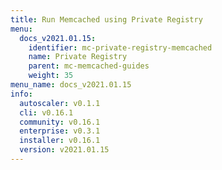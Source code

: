 ```yaml
---
title: Run Memcached using Private Registry
menu:
  docs_v2021.01.15:
    identifier: mc-private-registry-memcached
    name: Private Registry
    parent: mc-memcached-guides
    weight: 35
menu_name: docs_v2021.01.15
info:
  autoscaler: v0.1.1
  cli: v0.16.1
  community: v0.16.1
  enterprise: v0.3.1
  installer: v0.16.1
  version: v2021.01.15
---
```


